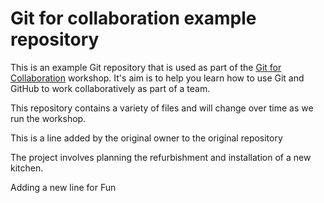 # Git for collaboration example repository

This is an example Git repository that is used as part of the
[Git for Collaboration](https://chryswoods.com/git_collaboration)
workshop. It's aim is to help you learn how to use Git and GitHub
to work collaboratively as part of a team.

This repository contains a variety of files and will change
over time as we run the workshop.

This is a line added by the original owner to the original repository

The project involves planning the refurbishment and installation
of a new kitchen.

Adding a new line for Fun
